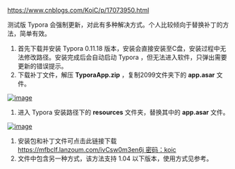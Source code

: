 https://www.cnblogs.com/KoiC/p/17073950.html

测试版 Typora 会强制更新，对此有多种解决方式。个人比较倾向于替换补丁的方法，简单有效。

1. 首先下载并安装 Typora 0.11.18 版本，安装会直接安装至C盘，安装过程中无法修改路径。安装完成后会自动启动 Typora ，但无法进入软件，只弹出需要更新的错误提示。
2. 下载补丁文件，解压 **TyporaApp.zip** ，复制2099文件夹下的 **app.asar** 文件。

[![image](https://img2023.cnblogs.com/blog/2918335/202301/2918335-20230129215921755-1662028029.png)](https://img2023.cnblogs.com/blog/2918335/202301/2918335-20230129215921755-1662028029.png)

1. 进入 Typora 安装路径下的 **resources** 文件夹，替换其中的 **app.asar** 文件。

[![image](https://img2023.cnblogs.com/blog/2918335/202301/2918335-20230129215931558-2009534426.png)](https://img2023.cnblogs.com/blog/2918335/202301/2918335-20230129215931558-2009534426.png)

1. 安装包和补丁文件可点击此链接下载 [https://mfbclf.lanzoum.com/ivCsw0m3en6j 密码：koic](https://mfbclf.lanzoum.com/ivCsw0m3en6j)
2. 文件中包含另一种方式，该方法支持 1.04 以下版本，使用方式见参考。
